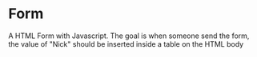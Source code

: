 # Form
A HTML Form with Javascript. 
The goal is when someone send the form, the value of "Nick" should be inserted inside a table on the HTML body
